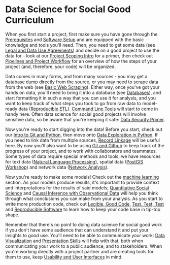 # Data Science for Social Good Curriculum

When you first start a project, first make sure you have gone through the [Prerequisites](prerequisites/)
and [Software Setup](software-setup/) and are equipped with the basic knowledge and tools you'll need.
Then, you need to get some data (see [Legal and Data Use Agreements](https://dsapp.uchicago.edu/resources/legal-agreements/))
and decide on a good project to use the data for - look at our
[Project Scoping Intro](https://dssg.uchicago.edu/2016/10/27/scoping-data-science-for-social-good-projects/)
for a primer, then check out [Pipelines and Project Workflow](pipelines-and-project-workflow/) for an
overview of how the steps of your project (and, therefore, your code) will be organized.

Data comes in many forms, and from many sources - you may get a database dump directly from the source,
or you may need to scrape data from the web (see [Basic Web Scraping](basic-web-scraping/)). Either way,
once you've got your hands on data, you'll need to bring it into a database (see [Databases](databases/)),
and start formatting it in such a way that you can use it for analysis, and you want to keep track of what
steps you took to go from raw data to model-ready data ([Reproducible ETL](reproducible-ETL/)).
[Command Line Tools](command-line-tools/) will start to come in handy here.
Often data science for social good projects will involve sensitive data, so be aware that you're keeping
it safe: [Data Security Primer](data-security-primer/).

Now you're ready to start digging into the data! Before you start, check out our [Intro to Git and Python](intro-to-git-and-python/), then move onto [Data Exploration in Python](data-exploration-in-python/).
If you need to link data from multiple sources, [Record Linkage](record-linkage/) will be useful here.
By now you'll also want to be using [Git and Github](git-and-github/) to keep track of the progress of your project,
and to work with collaborators and teammates. Some types of data require special methods and tools; we have resources
for text data ([Natural Language Processing](text-analysis/)), spatial data ([PostGIS Workshop](postgis-workshop/))
and network data ([Network Analysis](network/)).

Now you're ready to make some models! Check out the [machine learning](machine-learning/) section. As your models
produce results, it's important to provide context and interpretations for the results of said models;
[Quantitative Social Science](quantitative-social-science/) and [Causal Inference with Observational Data](causal-inference/)
will help you think through what conclusions you can make from your analysis. As you start to write more
production code, check out [Legible, Good Code](legible-good-code/), [Test, Test, Test](test-test-test/)
and [Reproducible Software](reproducible-software/) to learn how to keep your code base in tip-top shape.

Remember that there's no point to doing data science for social good work if you don't have some audience
that can understand it and put your insights to good use. You'll need to be able to communicate your work:
[Data Visualization](https://github.com/jonkeane/data-visualization-intro) and [Presentation Skills](presentation-skills/) will help with that, both when communicating your work to a public audience, and to stakeholders. When you're
working directly with a project partner and are creating tools for them to use, keep
[Usability and User Interfaces](usability-and-user-interfaces/) in mind.
